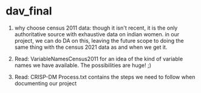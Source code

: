 # dav_final

1. why choose census 2011 data: 
    though it isn't recent, it is the only authoritative source with exhaustive data on indian women.
    in our project, we can do DA on this, leaving the future scope to doing the same thing with the census 2021 data
    as and when we get it. 
   
2. Read:  VariableNamesCensus2011 for an idea of the kind of variable names we have available. The possibilities are huge! ;)

3. Read: CRISP-DM Process.txt
   contains the steps we need to follow when documenting our project
